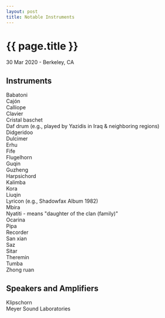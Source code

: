```yaml
---
layout: post
title: Notable Instruments
---
```


{{ page.title }}
================

<p class="meta">30 Mar 2020 - Berkeley, CA</p>

## Instruments
Babatoni  
Cajón  
Calliope  
Clavier  
Cristal baschet  
Daf drum (e.g., played by Yazidis in Iraq & neighboring regions)  
Didgeridoo  
Dulcimer  
Erhu  
Fife  
Flugelhorn  
Guqin  
Guzheng  
Harpsichord  
Kalimba  
Kora  
Liuqin  
Lyricon (e.g., Shadowfax Album 1982)  
Mbira  
Nyatiti - means "daughter of the clan (family)"  
Ocarina  
Pipa  
Recorder  
San xian  
Saz  
Sitar  
Theremin  
Tumba  
Zhong ruan

## Speakers and Amplifiers
Klipschorn  
Meyer Sound Laboratories